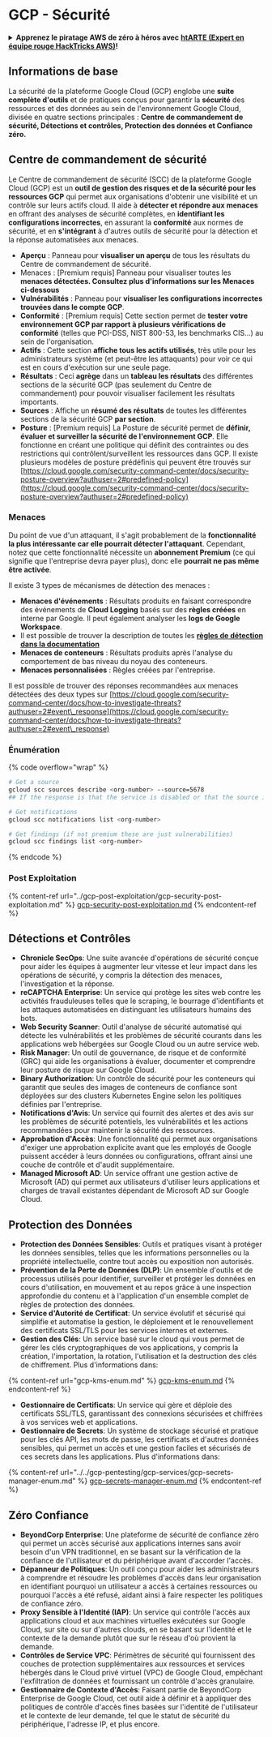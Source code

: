 # GCP - Sécurité

<details>

<summary><strong>Apprenez le piratage AWS de zéro à héros avec</strong> <a href="https://training.hacktricks.xyz/courses/arte"><strong>htARTE (Expert en équipe rouge HackTricks AWS)</strong></a><strong>!</strong></summary>

Autres façons de soutenir HackTricks :

- Si vous souhaitez voir votre **entreprise annoncée dans HackTricks** ou **télécharger HackTricks en PDF**, consultez les [**PLANS D'ABONNEMENT**](https://github.com/sponsors/carlospolop) !
- Obtenez le [**swag officiel PEASS & HackTricks**](https://peass.creator-spring.com)
- Découvrez [**La famille PEASS**](https://opensea.io/collection/the-peass-family), notre collection exclusive de [**NFT**](https://opensea.io/collection/the-peass-family)
- **Rejoignez le** 💬 [**groupe Discord**](https://discord.gg/hRep4RUj7f) ou le [**groupe Telegram**](https://t.me/peass) ou **suivez-nous** sur **Twitter** 🐦 [**@hacktricks\_live**](https://twitter.com/hacktricks\_live)**.**
- **Partagez vos astuces de piratage en soumettant des PR aux** [**HackTricks**](https://github.com/carlospolop/hacktricks) et [**HackTricks Cloud**](https://github.com/carlospolop/hacktricks-cloud) dépôts GitHub.

</details>

## Informations de base

La sécurité de la plateforme Google Cloud (GCP) englobe une **suite complète d'outils** et de pratiques conçus pour garantir la **sécurité** des ressources et des données au sein de l'environnement Google Cloud, divisée en quatre sections principales : **Centre de commandement de sécurité, Détections et contrôles, Protection des données et Confiance zéro.**

## **Centre de commandement de sécurité**

Le Centre de commandement de sécurité (SCC) de la plateforme Google Cloud (GCP) est un **outil de gestion des risques et de la sécurité pour les ressources GCP** qui permet aux organisations d'obtenir une visibilité et un contrôle sur leurs actifs cloud. Il aide à **détecter et répondre aux menaces** en offrant des analyses de sécurité complètes, en **identifiant les configurations incorrectes**, en assurant la **conformité** aux normes de sécurité, et en **s'intégrant** à d'autres outils de sécurité pour la détection et la réponse automatisées aux menaces.

- **Aperçu** : Panneau pour **visualiser un aperçu** de tous les résultats du Centre de commandement de sécurité.
- Menaces : \[Premium requis] Panneau pour visualiser toutes les **menaces détectées. Consultez plus d'informations sur les Menaces ci-dessous**
- **Vulnérabilités** : Panneau pour **visualiser les configurations incorrectes trouvées dans le compte GCP**.
- **Conformité** : \[Premium requis] Cette section permet de **tester votre environnement GCP par rapport à plusieurs vérifications de conformité** (telles que PCI-DSS, NIST 800-53, les benchmarks CIS...) au sein de l'organisation.
- **Actifs** : Cette section **affiche tous les actifs utilisés**, très utile pour les administrateurs système (et peut-être les attaquants) pour voir ce qui est en cours d'exécution sur une seule page.
- **Résultats** : Ceci **agrège** dans un **tableau les résultats** des différentes sections de la sécurité GCP (pas seulement du Centre de commandement) pour pouvoir visualiser facilement les résultats importants.
- **Sources** : Affiche un **résumé des résultats** de toutes les différentes sections de la sécurité GCP **par section**.
- **Posture** : \[Premium requis] La Posture de sécurité permet de **définir, évaluer et surveiller la sécurité de l'environnement GCP**. Elle fonctionne en créant une politique qui définit des contraintes ou des restrictions qui contrôlent/surveillent les ressources dans GCP. Il existe plusieurs modèles de posture prédéfinis qui peuvent être trouvés sur [https://cloud.google.com/security-command-center/docs/security-posture-overview?authuser=2#predefined-policy](https://cloud.google.com/security-command-center/docs/security-posture-overview?authuser=2#predefined-policy)

### **Menaces**

Du point de vue d'un attaquant, il s'agit probablement de la **fonctionnalité la plus intéressante car elle pourrait détecter l'attaquant**. Cependant, notez que cette fonctionnalité nécessite un **abonnement Premium** (ce qui signifie que l'entreprise devra payer plus), donc elle **pourrait ne pas même être activée**.

Il existe 3 types de mécanismes de détection des menaces :

- **Menaces d'événements** : Résultats produits en faisant correspondre des événements de **Cloud Logging** basés sur des **règles créées** en interne par Google. Il peut également analyser les **logs de Google Workspace**.
- Il est possible de trouver la description de toutes les [**règles de détection dans la documentation**](https://cloud.google.com/security-command-center/docs/concepts-event-threat-detection-overview?authuser=2#how\_works)
- **Menaces de conteneurs** : Résultats produits après l'analyse du comportement de bas niveau du noyau des conteneurs.
- **Menaces personnalisées** : Règles créées par l'entreprise.

Il est possible de trouver des réponses recommandées aux menaces détectées des deux types sur [https://cloud.google.com/security-command-center/docs/how-to-investigate-threats?authuser=2#event\_response](https://cloud.google.com/security-command-center/docs/how-to-investigate-threats?authuser=2#event\_response)

### Énumération

{% code overflow="wrap" %}
```bash
# Get a source
gcloud scc sources describe <org-number> --source=5678
## If the response is that the service is disabled or that the source is not found, then, it isn't enabled

# Get notifications
gcloud scc notifications list <org-number>

# Get findings (if not premium these are just vulnerabilities)
gcloud scc findings list <org-number>
```
{% endcode %}

### Post Exploitation

{% content-ref url="../gcp-post-exploitation/gcp-security-post-exploitation.md" %}
[gcp-security-post-exploitation.md](../gcp-post-exploitation/gcp-security-post-exploitation.md)
{% endcontent-ref %}

## Détections et Contrôles

* **Chronicle SecOps**: Une suite avancée d'opérations de sécurité conçue pour aider les équipes à augmenter leur vitesse et leur impact dans les opérations de sécurité, y compris la détection des menaces, l'investigation et la réponse.
* **reCAPTCHA Enterprise**: Un service qui protège les sites web contre les activités frauduleuses telles que le scraping, le bourrage d'identifiants et les attaques automatisées en distinguant les utilisateurs humains des bots.
* **Web Security Scanner**: Outil d'analyse de sécurité automatisé qui détecte les vulnérabilités et les problèmes de sécurité courants dans les applications web hébergées sur Google Cloud ou un autre service web.
* **Risk Manager**: Un outil de gouvernance, de risque et de conformité (GRC) qui aide les organisations à évaluer, documenter et comprendre leur posture de risque sur Google Cloud.
* **Binary Authorization**: Un contrôle de sécurité pour les conteneurs qui garantit que seules des images de conteneurs de confiance sont déployées sur des clusters Kubernetes Engine selon les politiques définies par l'entreprise.
* **Notifications d'Avis**: Un service qui fournit des alertes et des avis sur les problèmes de sécurité potentiels, les vulnérabilités et les actions recommandées pour maintenir la sécurité des ressources.
* **Approbation d'Accès**: Une fonctionnalité qui permet aux organisations d'exiger une approbation explicite avant que les employés de Google puissent accéder à leurs données ou configurations, offrant ainsi une couche de contrôle et d'audit supplémentaire.
* **Managed Microsoft AD**: Un service offrant une gestion active de Microsoft (AD) qui permet aux utilisateurs d'utiliser leurs applications et charges de travail existantes dépendant de Microsoft AD sur Google Cloud.

## Protection des Données

* **Protection des Données Sensibles**: Outils et pratiques visant à protéger les données sensibles, telles que les informations personnelles ou la propriété intellectuelle, contre tout accès ou exposition non autorisés.
* **Prévention de la Perte de Données (DLP)**: Un ensemble d'outils et de processus utilisés pour identifier, surveiller et protéger les données en cours d'utilisation, en mouvement et au repos grâce à une inspection approfondie du contenu et à l'application d'un ensemble complet de règles de protection des données.
* **Service d'Autorité de Certificat**: Un service évolutif et sécurisé qui simplifie et automatise la gestion, le déploiement et le renouvellement des certificats SSL/TLS pour les services internes et externes.
* **Gestion des Clés**: Un service basé sur le cloud qui vous permet de gérer les clés cryptographiques de vos applications, y compris la création, l'importation, la rotation, l'utilisation et la destruction des clés de chiffrement. Plus d'informations dans:

{% content-ref url="gcp-kms-enum.md" %}
[gcp-kms-enum.md](gcp-kms-enum.md)
{% endcontent-ref %}

* **Gestionnaire de Certificats**: Un service qui gère et déploie des certificats SSL/TLS, garantissant des connexions sécurisées et chiffrées à vos services web et applications.
* **Gestionnaire de Secrets**: Un système de stockage sécurisé et pratique pour les clés API, les mots de passe, les certificats et d'autres données sensibles, qui permet un accès et une gestion faciles et sécurisés de ces secrets dans les applications. Plus d'informations dans:

{% content-ref url="../../gcp-pentesting/gcp-services/gcp-secrets-manager-enum.md" %}
[gcp-secrets-manager-enum.md](../../gcp-pentesting/gcp-services/gcp-secrets-manager-enum.md)
{% endcontent-ref %}

## Zéro Confiance

* **BeyondCorp Enterprise**: Une plateforme de sécurité de confiance zéro qui permet un accès sécurisé aux applications internes sans avoir besoin d'un VPN traditionnel, en se basant sur la vérification de la confiance de l'utilisateur et du périphérique avant d'accorder l'accès.
* **Dépanneur de Politiques**: Un outil conçu pour aider les administrateurs à comprendre et résoudre les problèmes d'accès dans leur organisation en identifiant pourquoi un utilisateur a accès à certaines ressources ou pourquoi l'accès a été refusé, aidant ainsi à faire respecter les politiques de confiance zéro.
* **Proxy Sensible à l'Identité (IAP)**: Un service qui contrôle l'accès aux applications cloud et aux machines virtuelles exécutées sur Google Cloud, sur site ou sur d'autres clouds, en se basant sur l'identité et le contexte de la demande plutôt que sur le réseau d'où provient la demande.
* **Contrôles de Service VPC**: Périmètres de sécurité qui fournissent des couches de protection supplémentaires aux ressources et services hébergés dans le Cloud privé virtuel (VPC) de Google Cloud, empêchant l'exfiltration de données et fournissant un contrôle d'accès granulaire.
* **Gestionnaire de Contexte d'Accès**: Faisant partie de BeyondCorp Enterprise de Google Cloud, cet outil aide à définir et à appliquer des politiques de contrôle d'accès fines basées sur l'identité de l'utilisateur et le contexte de leur demande, tel que le statut de sécurité du périphérique, l'adresse IP, et plus encore.
